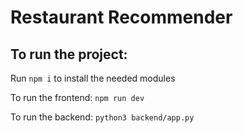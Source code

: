 # Restaurant Recommender

## To run the project:

Run `npm i` to install the needed modules

To run the frontend: `npm run dev`

To run the backend: `python3 backend/app.py`
